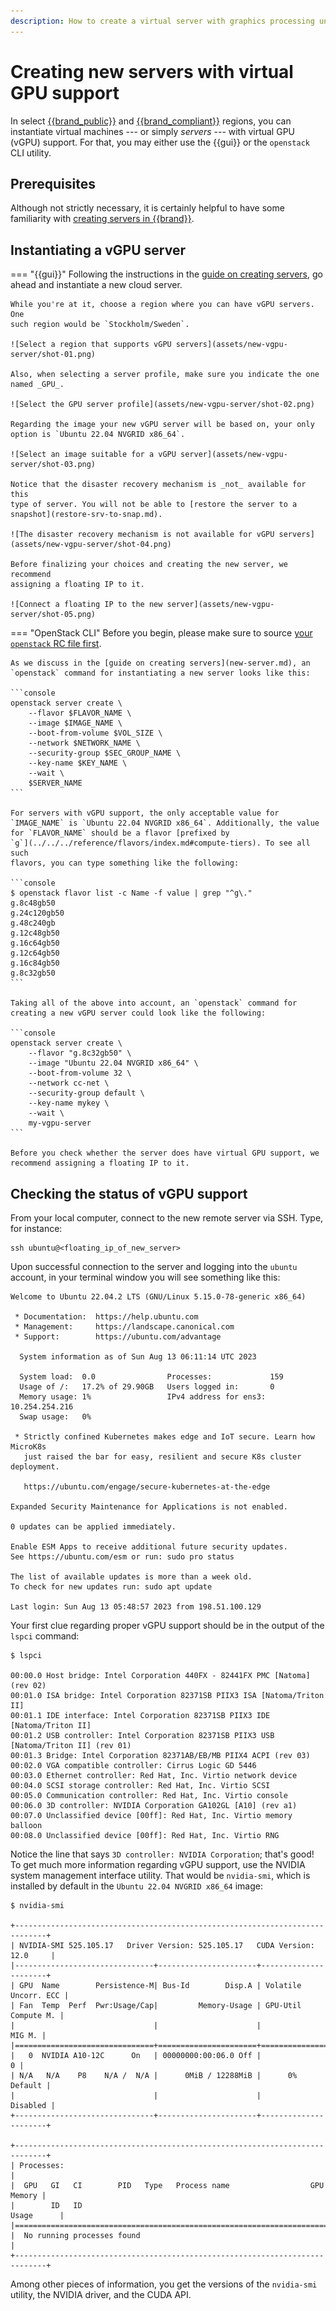 ```yaml
---
description: How to create a virtual server with graphics processing unit (GPU) support in Cleura Cloud
---
```

# Creating new servers with virtual GPU support

In select
[{{brand_public}}](../../../reference/features/public.md#virtualization)
and
[{{brand_compliant}}](../../../reference/features/compliant.md#virtualization)
regions, you can instantiate virtual machines --- or simply _servers_
--- with virtual GPU (vGPU) support. For that, you may either use the
{{gui}} or the `openstack` CLI utility.

## Prerequisites

Although not strictly necessary, it is certainly helpful to have some
familiarity with [creating servers in {{brand}}](new-server.md).

## Instantiating a vGPU server

=== "{{gui}}"
    Following the instructions in the [guide on creating
    servers](new-server.md), go ahead and instantiate a new cloud server.

    While you're at it, choose a region where you can have vGPU servers. One
    such region would be `Stockholm/Sweden`.

    ![Select a region that supports vGPU servers](assets/new-vgpu-server/shot-01.png)

    Also, when selecting a server profile, make sure you indicate the one
    named _GPU_.

    ![Select the GPU server profile](assets/new-vgpu-server/shot-02.png)

    Regarding the image your new vGPU server will be based on, your only
    option is `Ubuntu 22.04 NVGRID x86_64`.

    ![Select an image suitable for a vGPU server](assets/new-vgpu-server/shot-03.png)

    Notice that the disaster recovery mechanism is _not_ available for this
    type of server. You will not be able to [restore the server to a
    snapshot](restore-srv-to-snap.md).

    ![The disaster recovery mechanism is not available for vGPU servers](assets/new-vgpu-server/shot-04.png)

    Before finalizing your choices and creating the new server, we recommend
    assigning a floating IP to it.

    ![Connect a floating IP to the new server](assets/new-vgpu-server/shot-05.png)
=== "OpenStack CLI"
    Before you begin, please make sure to source [your `openstack` RC file
    first](../../getting-started/enable-openstack-cli.md).

    As we discuss in the [guide on creating servers](new-server.md), an
    `openstack` command for instantiating a new server looks like this:

    ```console
    openstack server create \
        --flavor $FLAVOR_NAME \
        --image $IMAGE_NAME \
        --boot-from-volume $VOL_SIZE \
        --network $NETWORK_NAME \
        --security-group $SEC_GROUP_NAME \
        --key-name $KEY_NAME \
        --wait \
        $SERVER_NAME
    ```

    For servers with vGPU support, the only acceptable value for
    `IMAGE_NAME` is `Ubuntu 22.04 NVGRID x86_64`. Additionally, the value
    for `FLAVOR_NAME` should be a flavor [prefixed by
    `g`](../../../reference/flavors/index.md#compute-tiers). To see all such
    flavors, you can type something like the following:

    ```console
    $ openstack flavor list -c Name -f value | grep "^g\."
    g.8c48gb50
    g.24c120gb50
    g.48c240gb
    g.12c48gb50
    g.16c64gb50
    g.12c64gb50
    g.16c84gb50
    g.8c32gb50
    ```

    Taking all of the above into account, an `openstack` command for
    creating a new vGPU server could look like the following:

    ```console
    openstack server create \
        --flavor "g.8c32gb50" \
        --image "Ubuntu 22.04 NVGRID x86_64" \
        --boot-from-volume 32 \
        --network cc-net \
        --security-group default \
        --key-name mykey \
        --wait \
        my-vgpu-server
    ```

    Before you check whether the server does have virtual GPU support, we
    recommend assigning a floating IP to it.

## Checking the status of vGPU support

From your local computer, connect to the new remote server via SSH.
Type, for instance:

```console
ssh ubuntu@<floating_ip_of_new_server>
```

Upon successful connection to the server and logging into the `ubuntu`
account, in your terminal window you will see something like this:

```plain
Welcome to Ubuntu 22.04.2 LTS (GNU/Linux 5.15.0-78-generic x86_64)

 * Documentation:  https://help.ubuntu.com
 * Management:     https://landscape.canonical.com
 * Support:        https://ubuntu.com/advantage

  System information as of Sun Aug 13 06:11:14 UTC 2023

  System load:  0.0                Processes:             159
  Usage of /:   17.2% of 29.90GB   Users logged in:       0
  Memory usage: 1%                 IPv4 address for ens3: 10.254.254.216
  Swap usage:   0%

 * Strictly confined Kubernetes makes edge and IoT secure. Learn how MicroK8s
   just raised the bar for easy, resilient and secure K8s cluster deployment.

   https://ubuntu.com/engage/secure-kubernetes-at-the-edge

Expanded Security Maintenance for Applications is not enabled.

0 updates can be applied immediately.

Enable ESM Apps to receive additional future security updates.
See https://ubuntu.com/esm or run: sudo pro status

The list of available updates is more than a week old.
To check for new updates run: sudo apt update

Last login: Sun Aug 13 05:48:57 2023 from 198.51.100.129
```

Your first clue regarding proper vGPU support should be in the output of
the `lspci` command:

```console
$ lspci

00:00.0 Host bridge: Intel Corporation 440FX - 82441FX PMC [Natoma] (rev 02)
00:01.0 ISA bridge: Intel Corporation 82371SB PIIX3 ISA [Natoma/Triton II]
00:01.1 IDE interface: Intel Corporation 82371SB PIIX3 IDE [Natoma/Triton II]
00:01.2 USB controller: Intel Corporation 82371SB PIIX3 USB [Natoma/Triton II] (rev 01)
00:01.3 Bridge: Intel Corporation 82371AB/EB/MB PIIX4 ACPI (rev 03)
00:02.0 VGA compatible controller: Cirrus Logic GD 5446
00:03.0 Ethernet controller: Red Hat, Inc. Virtio network device
00:04.0 SCSI storage controller: Red Hat, Inc. Virtio SCSI
00:05.0 Communication controller: Red Hat, Inc. Virtio console
00:06.0 3D controller: NVIDIA Corporation GA102GL [A10] (rev a1)
00:07.0 Unclassified device [00ff]: Red Hat, Inc. Virtio memory balloon
00:08.0 Unclassified device [00ff]: Red Hat, Inc. Virtio RNG
```

Notice the line that says `3D controller: NVIDIA Corporation`; that's
good! To get much more information regarding vGPU support, use the
NVIDIA system management interface utility. That would be `nvidia-smi`,
which is installed by default in the `Ubuntu 22.04 NVGRID x86_64` image:

```console
$ nvidia-smi

+-----------------------------------------------------------------------------+
| NVIDIA-SMI 525.105.17   Driver Version: 525.105.17   CUDA Version: 12.0     |
|-------------------------------+----------------------+----------------------+
| GPU  Name        Persistence-M| Bus-Id        Disp.A | Volatile Uncorr. ECC |
| Fan  Temp  Perf  Pwr:Usage/Cap|         Memory-Usage | GPU-Util  Compute M. |
|                               |                      |               MIG M. |
|===============================+======================+======================|
|   0  NVIDIA A10-12C      On   | 00000000:00:06.0 Off |                    0 |
| N/A   N/A    P8    N/A /  N/A |      0MiB / 12288MiB |      0%      Default |
|                               |                      |             Disabled |
+-------------------------------+----------------------+----------------------+

+-----------------------------------------------------------------------------+
| Processes:                                                                  |
|  GPU   GI   CI        PID   Type   Process name                  GPU Memory |
|        ID   ID                                                   Usage      |
|=============================================================================|
|  No running processes found                                                 |
+-----------------------------------------------------------------------------+
```

Among other pieces of information, you get the versions of the
`nvidia-smi` utility, the NVIDIA driver, and the CUDA API.
